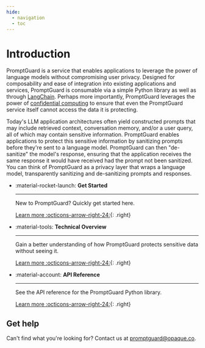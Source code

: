 ```yaml
---
hide:
  - navigation
  - toc
---
```


# Introduction
PromptGuard is a service that enables applications to leverage the power of language models without compromising user privacy. Designed for composability and ease of integration into existing applications and services, PromptGuard is consumable via a simple Python library as well as through [LangChain](https://python.langchain.com/docs/get_started/introduction.html). Perhaps more importantly, PromptGuard leverages the power of [confidential computing](https://en.wikipedia.org/wiki/Confidential_computing) to ensure that even the PromptGuard service itself cannot access the data it is protecting.

Today's LLM application architectures often yield constructed prompts that may include retrieved context, conversation memory, and/or a user query, all of which may contain sensitive information. PromptGuard enables applications to protect this sensitive information by sanitizing prompts before they're sent to a language model. PromptGuard can then "de-sanitize" the model's response, ensuring that the application receives the same response it would have received had the prompt not been sanitized. You can think of PromptGuard as a privacy layer that wraps a language model, transparently sanitizing and de-sanitizing prompts and responses.

<div class="grid cards" markdown>

*   :material-rocket-launch: **Get Started**

    ---

    New to PromptGuard? Quickly get started here.
    
    [Learn more :octicons-arrow-right-24:](getting_started/quickstart.md){: .right}

*   :material-tools: **Technical Overview**

    ---

    Gain a better understanding of how PromptGuard protects sensitive data without seeing it.

    [Learn more :octicons-arrow-right-24:](getting_started/overview.md){: .right}

*   :material-account: **API Reference**

    ---

    See the API reference for the PromptGuard Python library.

    [Learn more :octicons-arrow-right-24:](reference/library_api.md){: .right}

</div>

## Get help
Can't find what you're looking for? Contact us at [promptguard@opaque.co](mailto:promptguard@opaque.co).
